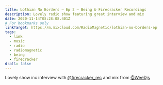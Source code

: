 ```yaml
---
title: Lothian No Borders – Ep 2 – Being & Firecracker Recordings
description: Lovely radio show featuring great interview and mix
date: 2020-11-14T08:28:08.401Z
# For bookmarks only
linkTarget: https://m.mixcloud.com/RadioMagnetic/lothian-no-borders-ep-2/
tags:
  - link
  - music
  - radio
  - radiomagnetic
  - being
  - firecracker
draft: false
---
```

Lovely show inc interview with [@firecracker_rec](https://twitter.com/firecracker_rec) and mix from [@WeeDjs](https://twitter.com/WeeDjs)